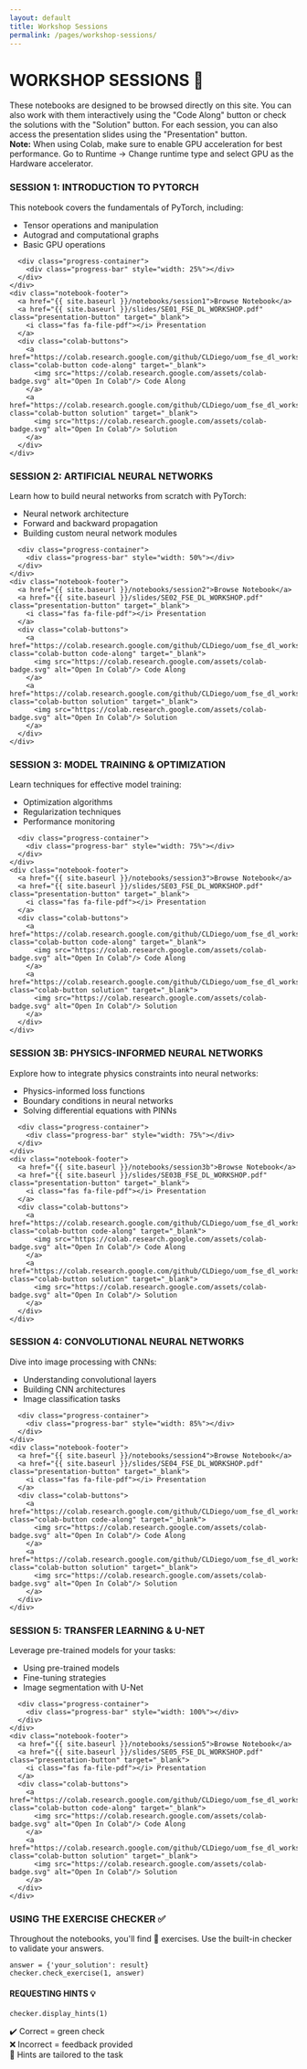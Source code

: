 ```yaml
---
layout: default
title: Workshop Sessions
permalink: /pages/workshop-sessions/
---
```


# WORKSHOP SESSIONS 🧠

<div class="info-box">
  These notebooks are designed to be browsed directly on this site. You can also work with them interactively using the "Code Along" button or check the solutions with the "Solution" button. For each session, you can also access the presentation slides using the "Presentation" button.
</div>

<div class="warning-box">
  <strong>Note:</strong> When using Colab, make sure to enable GPU acceleration for best performance. Go to Runtime → Change runtime type and select GPU as the Hardware accelerator.
</div>

<div class="notebook-browser">

  <div class="notebook-card">
    <div class="notebook-header">
      <h3>SESSION 1: INTRODUCTION TO PYTORCH</h3>
    </div>
    <div class="notebook-content">
      <p>This notebook covers the fundamentals of PyTorch, including:</p>
      <ul>
        <li>Tensor operations and manipulation</li>
        <li>Autograd and computational graphs</li>
        <li>Basic GPU operations</li>
      </ul>
      
      <div class="progress-container">
        <div class="progress-bar" style="width: 25%"></div>
      </div>
    </div>
    <div class="notebook-footer">
      <a href="{{ site.baseurl }}/notebooks/session1">Browse Notebook</a>
      <a href="{{ site.baseurl }}/slides/SE01_FSE_DL_WORKSHOP.pdf" class="presentation-button" target="_blank">
        <i class="fas fa-file-pdf"></i> Presentation
      </a>
      <div class="colab-buttons">
        <a href="https://colab.research.google.com/github/CLDiego/uom_fse_dl_workshop/blob/main/SE01_CA_Intro_to_pytorch.ipynb" class="colab-button code-along" target="_blank">
          <img src="https://colab.research.google.com/assets/colab-badge.svg" alt="Open In Colab"/> Code Along
        </a>
        <a href="https://colab.research.google.com/github/CLDiego/uom_fse_dl_workshop/blob/main/solutions/SE01_SL_Intro_to_pytorch.ipynb" class="colab-button solution" target="_blank">
          <img src="https://colab.research.google.com/assets/colab-badge.svg" alt="Open In Colab"/> Solution
        </a>
      </div>
    </div>
  </div>

  <div class="notebook-card">
    <div class="notebook-header">
      <h3>SESSION 2: ARTIFICIAL NEURAL NETWORKS</h3>
    </div>
    <div class="notebook-content">
      <p>Learn how to build neural networks from scratch with PyTorch:</p>
      <ul>
        <li>Neural network architecture</li>
        <li>Forward and backward propagation</li>
        <li>Building custom neural network modules</li>
      </ul>
      
      <div class="progress-container">
        <div class="progress-bar" style="width: 50%"></div>
      </div>
    </div>
    <div class="notebook-footer">
      <a href="{{ site.baseurl }}/notebooks/session2">Browse Notebook</a>
      <a href="{{ site.baseurl }}/slides/SE02_FSE_DL_WORKSHOP.pdf" class="presentation-button" target="_blank">
        <i class="fas fa-file-pdf"></i> Presentation
      </a>
      <div class="colab-buttons">
        <a href="https://colab.research.google.com/github/CLDiego/uom_fse_dl_workshop/blob/main/SE02_CA_Artificial_neural_networks.ipynb" class="colab-button code-along" target="_blank">
          <img src="https://colab.research.google.com/assets/colab-badge.svg" alt="Open In Colab"/> Code Along
        </a>
        <a href="https://colab.research.google.com/github/CLDiego/uom_fse_dl_workshop/blob/main/solutions/SE02_SL_Artificial_neural_networks.ipynb" class="colab-button solution" target="_blank">
          <img src="https://colab.research.google.com/assets/colab-badge.svg" alt="Open In Colab"/> Solution
        </a>
      </div>
    </div>
  </div>

  <div class="notebook-card">
    <div class="notebook-header">
      <h3>SESSION 3: MODEL TRAINING & OPTIMIZATION</h3>
    </div>
    <div class="notebook-content">
      <p>Learn techniques for effective model training:</p>
      <ul>
        <li>Optimization algorithms</li>
        <li>Regularization techniques</li>
        <li>Performance monitoring</li>
      </ul>
      
      <div class="progress-container">
        <div class="progress-bar" style="width: 75%"></div>
      </div>
    </div>
    <div class="notebook-footer">
      <a href="{{ site.baseurl }}/notebooks/session3">Browse Notebook</a>
      <a href="{{ site.baseurl }}/slides/SE03_FSE_DL_WORKSHOP.pdf" class="presentation-button" target="_blank">
        <i class="fas fa-file-pdf"></i> Presentation
      </a>
      <div class="colab-buttons">
        <a href="https://colab.research.google.com/github/CLDiego/uom_fse_dl_workshop/blob/main/SE03_CA_Training_neural_networks.ipynb" class="colab-button code-along" target="_blank">
          <img src="https://colab.research.google.com/assets/colab-badge.svg" alt="Open In Colab"/> Code Along
        </a>
        <a href="https://colab.research.google.com/github/CLDiego/uom_fse_dl_workshop/blob/main/solutions/SE03_SL_Training_neural_networks.ipynb" class="colab-button solution" target="_blank">
          <img src="https://colab.research.google.com/assets/colab-badge.svg" alt="Open In Colab"/> Solution
        </a>
      </div>
    </div>
  </div>

  <div class="notebook-card">
    <div class="notebook-header">
      <h3>SESSION 3B: PHYSICS-INFORMED NEURAL NETWORKS</h3>
    </div>
    <div class="notebook-content">
      <p>Explore how to integrate physics constraints into neural networks:</p>
      <ul>
        <li>Physics-informed loss functions</li>
        <li>Boundary conditions in neural networks</li>
        <li>Solving differential equations with PINNs</li>
      </ul>
      
      <div class="progress-container">
        <div class="progress-bar" style="width: 75%"></div>
      </div>
    </div>
    <div class="notebook-footer">
      <a href="{{ site.baseurl }}/notebooks/session3b">Browse Notebook</a>
      <a href="{{ site.baseurl }}/slides/SE03B_FSE_DL_WORKSHOP.pdf" class="presentation-button" target="_blank">
        <i class="fas fa-file-pdf"></i> Presentation
      </a>
      <div class="colab-buttons">
        <a href="https://colab.research.google.com/github/CLDiego/uom_fse_dl_workshop/blob/main/SE03_CA_Physics_informed_neural_networks.ipynb" class="colab-button code-along" target="_blank">
          <img src="https://colab.research.google.com/assets/colab-badge.svg" alt="Open In Colab"/> Code Along
        </a>
        <a href="https://colab.research.google.com/github/CLDiego/uom_fse_dl_workshop/blob/main/solutions/SE03_SL_Physics_informed_neural_networks.ipynb" class="colab-button solution" target="_blank">
          <img src="https://colab.research.google.com/assets/colab-badge.svg" alt="Open In Colab"/> Solution
        </a>
      </div>
    </div>
  </div>

  <div class="notebook-card">
    <div class="notebook-header">
      <h3>SESSION 4: CONVOLUTIONAL NEURAL NETWORKS</h3>
    </div>
    <div class="notebook-content">
      <p>Dive into image processing with CNNs:</p>
      <ul>
        <li>Understanding convolutional layers</li>
        <li>Building CNN architectures</li>
        <li>Image classification tasks</li>
      </ul>
      
      <div class="progress-container">
        <div class="progress-bar" style="width: 85%"></div>
      </div>
    </div>
    <div class="notebook-footer">
      <a href="{{ site.baseurl }}/notebooks/session4">Browse Notebook</a>
      <a href="{{ site.baseurl }}/slides/SE04_FSE_DL_WORKSHOP.pdf" class="presentation-button" target="_blank">
        <i class="fas fa-file-pdf"></i> Presentation
      </a>
      <div class="colab-buttons">
        <a href="https://colab.research.google.com/github/CLDiego/uom_fse_dl_workshop/blob/main/SE04_CA_Convolutional_Neural_Networks.ipynb" class="colab-button code-along" target="_blank">
          <img src="https://colab.research.google.com/assets/colab-badge.svg" alt="Open In Colab"/> Code Along
        </a>
        <a href="https://colab.research.google.com/github/CLDiego/uom_fse_dl_workshop/blob/main/solutions/SE04_SL_Convolutional_Neural_Networks.ipynb" class="colab-button solution" target="_blank">
          <img src="https://colab.research.google.com/assets/colab-badge.svg" alt="Open In Colab"/> Solution
        </a>
      </div>
    </div>
  </div>

  <div class="notebook-card">
    <div class="notebook-header">
      <h3>SESSION 5: TRANSFER LEARNING & U-NET</h3>
    </div>
    <div class="notebook-content">
      <p>Leverage pre-trained models for your tasks:</p>
      <ul>
        <li>Using pre-trained models</li>
        <li>Fine-tuning strategies</li>
        <li>Image segmentation with U-Net</li>
      </ul>
      
      <div class="progress-container">
        <div class="progress-bar" style="width: 100%"></div>
      </div>
    </div>
    <div class="notebook-footer">
      <a href="{{ site.baseurl }}/notebooks/session5">Browse Notebook</a>
      <a href="{{ site.baseurl }}/slides/SE05_FSE_DL_WORKSHOP.pdf" class="presentation-button" target="_blank">
        <i class="fas fa-file-pdf"></i> Presentation
      </a>
      <div class="colab-buttons">
        <a href="https://colab.research.google.com/github/CLDiego/uom_fse_dl_workshop/blob/main/SE05_CA_Transfer_Learning.ipynb" class="colab-button code-along" target="_blank">
          <img src="https://colab.research.google.com/assets/colab-badge.svg" alt="Open In Colab"/> Code Along
        </a>
        <a href="https://colab.research.google.com/github/CLDiego/uom_fse_dl_workshop/blob/main/solutions/SE05_SL_Transfer_Learning.ipynb" class="colab-button solution" target="_blank">
          <img src="https://colab.research.google.com/assets/colab-badge.svg" alt="Open In Colab"/> Solution
        </a>
      </div>
    </div>
  </div>

</div>

<div class="card">
  <h3>USING THE EXERCISE CHECKER ✅</h3>
  <p>Throughout the notebooks, you'll find 🎯 exercises. Use the built-in checker to validate your answers.</p>
  
  <pre><code class="language-python">answer = {'your_solution': result}
checker.check_exercise(1, answer)</code></pre>
  
  <h4>REQUESTING HINTS 💡</h4>
  <pre><code class="language-python">checker.display_hints(1)</code></pre>
  
  <p>✔️ Correct = green check<br>
  ❌ Incorrect = feedback provided<br>
  💬 Hints are tailored to the task</p>
</div>
